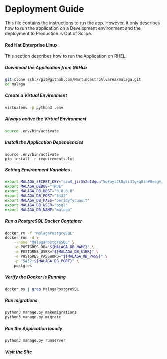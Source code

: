 # Deployment Guide
This file contains the instructions to run the app. However, it only describes how to run the application on a Development environment and the deployment to Production is Out of Scope.

#### Red Hat Enterprise Linux
This section describes how to run the Application on RHEL.
##### Download the Application from GitHub
```bash
git clone ssh://git@github.com/MartinCastroAlvarez/malaga.git
cd malaga
```
##### Create a Virtual Environment
```bash
virtualenv -p python3 .env
```
##### Always active the Virtual Environment
```bash
source .env/bin/activate
```
##### Install the Application Dependencies
```
source .env/bin/activate
pip install -r requirements.txt
```

##### Setting Environment Variables
```bash
export MALAGA_SECRET_KEY="czw$_jir5h2n1dqun^5o#ayl3k8q5i31g=q8lh#0=egv_ec%7e"
export MALAGA_DEBUG="TRUE"
export MALAGA_DB_HOST="0.0.0.0"
export MALAGA_DB_PORT="5432"
export MALAGA_DB_PASS="beridyfycuuult"
export MALAGA_DB_USER="psql"
export MALAGA_DB_NAME="malaga"
```
##### Run a PostgreSQL Docker Container
```bash
docker rm -f "MalagaPostgreSQL"
docker run -d \
    --name "MalagaPostgreSQL" \
    -e POSTGRES_DB="${MALAGA_DB_NAME}" \
    -e POSTGRES_USER="${MALAGA_DB_USER}" \
    -e POSTGRES_PASSWORD="${MALAGA_DB_PASS}" \
    -p "5432:${MALAGA_DB_PORT}" \
    postgres
```
##### Verify the Docker is Running
```bash
docker ps | grep MalagaPostgreSQL
```
##### Run migrations
```bash
python3 manage.py makemigrations
python3 manage.py migrate
```
##### Run the Application locally
```bash
python3 manage.py runserver
```
##### Visit the [Site](http://127.0.0.1:8000/)
